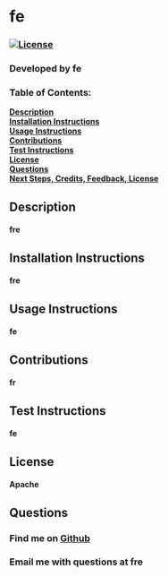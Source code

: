 
  # fe
  ### [![License](https://img.shields.io/badge/License-Apache%202.0-blue.svg)](https://opensource.org/licenses/Apache-2.0)
  ### Developed by fe

  ### Table of Contents:

  **[Description](#description)**<br>
  **[Installation Instructions](#installation-instructions)**<br>
  **[Usage Instructions](#usage-instructions)**<br>
  **[Contributions](#contributions)**<br>
  **[Test Instructions](#test-instructions)**<br>
  **[License](#license)**<br>
  **[Questions](#questions)**<br>
  **[Next Steps, Credits, Feedback, License](#next-steps)**<br>

  ## Description
  #### fre

  ## Installation Instructions
  #### fre

  ## Usage Instructions 
  #### fe

  ## Contributions
  #### fr

  ## Test Instructions
  #### fe

  ## License
  #### Apache

  ## Questions

  ### Find me on [Github](https://github.com/fre)
  ### Email me with questions at fre
